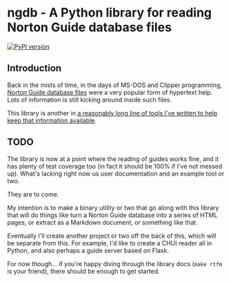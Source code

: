 # ngdb - A Python library for reading Norton Guide database files

[![PyPI version](https://badge.fury.io/py/ngdb.svg)](https://badge.fury.io/py/ngdb)

## Introduction

Back in the mists of time, in the days of MS-DOS and Clipper programming,
[Norton Guide database files](https://en.wikipedia.org/wiki/Norton_Guides)
were a very popular form of hypertext help. Lots of information is still
kicking around inside such files.

This library is another in [a reasonably long line of tools I've written to
help keep that information available](http://www.davep.org/norton-guides/).

## TODO

The library is now at a point where the reading of guides works fine, and it
has plenty of test coverage too (in fact it should be 100% if I've not
messed up). What's lacking right now us user documentation and an example
tool or two.

They are to come.

My intention is to make a binary utility or two that go along with this
library that will do things like turn a Norton Guide database into a series
of HTML pages, or extract as a Markdown document, or something like that.

Eventually I'll create another project or two off the back of this, which
will be separate from this. For example, I'd like to create a CHUI reader
all in Python, and also perhaps a guide server based on Flask.

For now though... if you're happy diving through the library docs (`make
rtfm` is your friend), there should be enough to get started.

[//]: # (README.md ends here)
